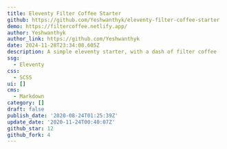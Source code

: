 ```yaml
---
title: Eleventy Filter Coffee Starter
github: https://github.com/Yeshwanthyk/eleventy-filter-coffee-starter
demo: https://filtercoffee.netlify.app/
author: Yeshwanthyk
author_link: https://github.com/Yeshwanthyk
date: 2024-11-28T23:34:08.605Z
description: A simple eleventy starter, with a dash of filter coffee
ssg:
  - Eleventy
css:
  - SCSS
ui: []
cms:
  - Markdown
category: []
draft: false
publish_date: '2020-08-24T01:25:39Z'
update_date: '2020-11-24T00:40:07Z'
github_star: 12
github_fork: 4
---
```


